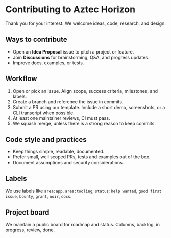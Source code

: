 # Contributing to Aztec Horizon

Thank you for your interest. We welcome ideas, code, research, and design.

## Ways to contribute
- Open an **Idea Proposal** issue to pitch a project or feature.
- Join **Discussions** for brainstorming, Q&A, and progress updates.
- Improve docs, examples, or tests.

## Workflow
1. Open or pick an issue. Align scope, success criteria, milestones, and labels.
2. Create a branch and reference the issue in commits.
3. Submit a PR using our template. Include a short demo, screenshots, or a CLI transcript when possible.
4. At least one maintainer reviews, CI must pass.
5. We squash merge, unless there is a strong reason to keep commits.

## Code style and practices
- Keep things simple, readable, documented.
- Prefer small, well scoped PRs, tests and examples out of the box.
- Document assumptions and security considerations.

## Labels
We use labels like `area:app`, `area:tooling`, `status:help wanted`, `good first issue`, `bounty`, `grant`, `noir`, `docs`.

## Project board
We maintain a public board for roadmap and status. Columns, backlog, in progress, review, done.
